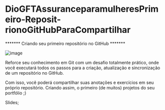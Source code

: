 # DioGFTAssuranceparamulheresPrimeiro-Reposit-rionoGitHubParaCompartilhar

******* Criando seu primeiro repositório no GitHub *******





![image](https://user-images.githubusercontent.com/98029687/205132382-248ab00a-85a1-4458-9c33-e861cfb2db2b.png)


Reforce seu conhecimento em Git com um desafio totalmente
prático, onde você executará todos os passos para a criação,
atualização e sincronização de um repositório no GitHub.

Com isso, você poderá compartilhar suas anotações e exercícios em
seu próprio repositório. Criando assim, o primeiro (de muitos)
projetos do seu portfólio ;)

Slides;


